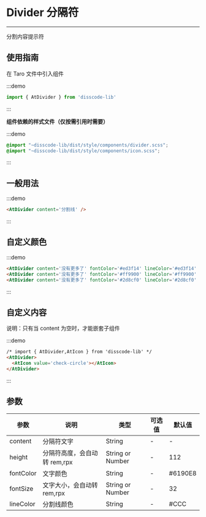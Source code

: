 # Divider 分隔符

---
分割内容提示符

## 使用指南

在 Taro 文件中引入组件

:::demo
```js
import { AtDivider } from 'disscode-lib'
```
:::

**组件依赖的样式文件（仅按需引用时需要）**

:::demo
```scss
@import "~disscode-lib/dist/style/components/divider.scss";
@import "~disscode-lib/dist/style/components/icon.scss";
```
:::

## 一般用法

:::demo

```html
<AtDivider content='分割线' />
```

:::

## 自定义颜色

:::demo

```html
<AtDivider content='没有更多了' fontColor='#ed3f14' lineColor='#ed3f14' />
<AtDivider content='没有更多了' fontColor='#ff9900' lineColor='#ff9900' />
<AtDivider content='没有更多了' fontColor='#2d8cf0' lineColor='#2d8cf0' />
```

:::

## 自定义内容

说明：只有当 content 为空时，才能嵌套子组件

:::demo

```html
/* import { AtDivider,AtIcon } from 'disscode-lib' */
<AtDivider>
  <AtIcon value='check-circle'></AtIcon>
</AtDivider>
```

:::

## 参数

| 参数       | 说明  | 类型    | 可选值 | 默认值   |
| ---------- | ------- | ------- | ----| -------- |
| content | 分隔符文字 | String  | - | - |
| height |  分隔符高度，会自动转 rem,rpx | String or Number  | - | 112 |
| fontColor | 文字颜色 | String  | - | #6190E8 |
| fontSize | 文字大小，会自动转 rem,rpx | String or Number  | - | 32 |
| lineColor | 分割线颜色 | String | - | #CCC |
